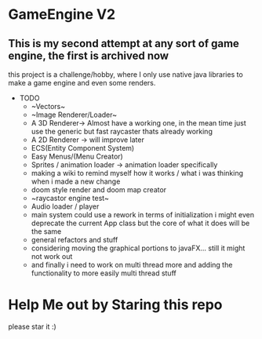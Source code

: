 # GameEngine V2

## This is my second attempt at any sort of game engine, the first is archived now
this project is a challenge/hobby, where I only use native java libraries to make a game engine and even some renders.

- TODO
  - ~Vectors~
  - ~Image Renderer/Loader~
  - A 3D Renderer-> Almost have a working one, in the mean time just use the generic but fast raycaster thats already working
  - A 2D Renderer -> will improve later
  - ECS(Entity Component System)
  - Easy Menus/(Menu Creator)
  - Sprites / animation loader -> animation loader specifically
  - making a wiki to remind myself how it works / what i was thinking when i made a new change
  - doom style render and doom map creator
  - ~raycastor engine test~
  - Audio loader / player
  - main system could use a rework in terms of initialization
   i might even deprecate the current App class but the core of what it does will be the same
  - general refactors and stuff
  - considering moving the graphical portions to javaFX... still it might not work out
  - and finally i need to work on multi thread more and adding the functionality to more easily multi thread stuff
  
# Help Me out by Staring this repo
please star it :)
